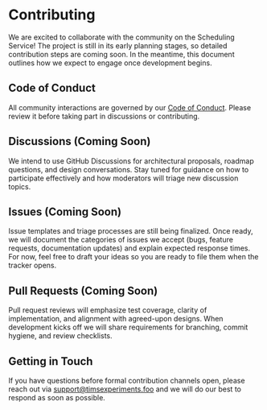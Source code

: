 # Contributing

We are excited to collaborate with the community on the Scheduling Service! The
project is still in its early planning stages, so detailed contribution steps are
coming soon. In the meantime, this document outlines how we expect to engage
once development begins.

## Code of Conduct

All community interactions are governed by our [Code of Conduct](./CODE_OF_CONDUCT.md).
Please review it before taking part in discussions or contributing.

## Discussions (Coming Soon)

We intend to use GitHub Discussions for architectural proposals, roadmap
questions, and design conversations. Stay tuned for guidance on how to
participate effectively and how moderators will triage new discussion topics.

## Issues (Coming Soon)

Issue templates and triage processes are still being finalized. Once ready, we
will document the categories of issues we accept (bugs, feature requests,
documentation updates) and explain expected response times. For now, feel free
to draft your ideas so you are ready to file them when the tracker opens.

## Pull Requests (Coming Soon)

Pull request reviews will emphasize test coverage, clarity of implementation,
and alignment with agreed-upon designs. When development kicks off we will share
requirements for branching, commit hygiene, and review checklists.

## Getting in Touch

If you have questions before formal contribution channels open, please reach out
via [support@timsexperiments.foo](mailto:support@timsexperiments.foo) and we will do our best to
respond as soon as possible.
